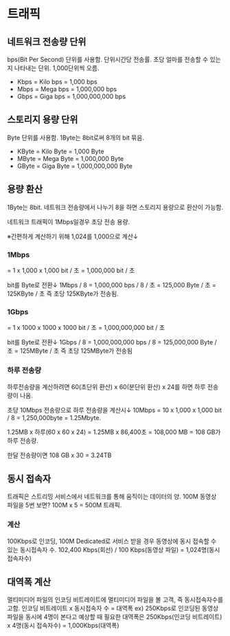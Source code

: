 
# 트래픽
## 네트워크 전송량 단위
bps(Bit Per Second) 단위를 사용함.
단위시간당 전송률.
초당 얼마를 전송할 수 있는지 나타내는 단위. 1,000단위씩 오름.
- Kbps = Kilo bps = 1,000 bps
- Mbps = Mega bps = 1,000,000 bps
- Gbps = Giga bps = 1,000,000,000 bps

## 스토리지 용량 단위
Byte 단위를 사용함.
1Byte는 8bit로써 8개의 bit 묶음.
- KByte = Kilo Byte = 1,000 Byte
- MByte = Mega Byte = 1,000,000 Byte
- GByte = Giga Byte = 1,000,000,000 Byte

## 용량 환산
1Byte는 8bit. 네트워크 전송량에서 나누기 8을 하면 스토리지 용량으로 환산이 가능함.

네트워크 트래픽이 1Mbps일경우 초당 전송 용량.

※간편하게 계산하기 위해 1,024를 1,000으로 계산↓

### 1Mbps
= 1 x 1,000 x 1,000 bit / 초
= 1,000,000 bit / 초

bit를 Byte로 전환↓
1Mbps / 8
= 1,000,000 bps / 8 / 초
= 125,000 Byte / 초
= 125KByte / 초
즉 초당 125KByte가 전송됨.

### 1Gbps
= 1 x 1000 x 1000 x 1000 bit / 초
= 1,000,000,000 bit / 초

bit를 Byte로 전환↓
1Gbps / 8
= 1,000,000,000 bps / 8
= 125,000,000 Byte / 초
= 125MByte / 초
즉 초당 125MByte가 전송됨

### 하루 전송량
하루전송량을 계산하려면 60(초단위 환산) x 60(분단위 환산) x 24를 하면 하루 전송량이 나옴.

초당 10Mbps 전송량으로 하루 전송량을 계산시↓
10Mbps = 10 x 1,000 x 1,000 bit / 8 = 1,250,000byte = 1.25Mbyte.

1.25MB x 하루(60 x 60 x 24)
= 1.25MB x 86,400초
= 108,000 MB
= 108 GB가 하루 전송량.

한달 전송량이면 108 GB x 30 = 3.24TB

## 동시 접속자
트래픽은 스트리밍 서비스에서 네트워크를 통해 움직이는 데이터의 양.
100M 동영상 파일을 5번 보면? 100M x 5 = 500M 트래픽.

### 계산
100Kbps로 인코딩, 100M Dedicated로 서비스 받을 경우 동영상에 동시 접속할 수 있는 동시접속자 수.
102,400 Kbps(회선) / 100 Kbps(동영상 파일) = 1,024명(동시접속자수)

## 대역폭 계산
멀티미디어 파일의 인코딩 비트레이트에 멀티미디어 파일을 볼 고객, 즉 동시접속자수를 고함.
인코딩 비트레이트 x 동시접속자 수 = 대역폭
ex) 250Kbps로 인코딩된 동영상파일을 동시에 4명이 본다고 예상할 때 필요한 대역폭은
250Kbps(인코딩 비트레이트) x 4명(동시 접속자수) = 1,000Kbps(대역폭)




